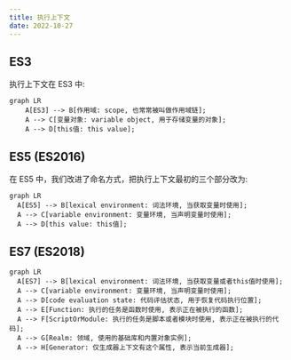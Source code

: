 ```yaml
---
title: 执行上下文
date: 2022-10-27
---
```


## ES3

执行上下文在 ES3 中:

```mermaid
graph LR
    A[ES3] --> B[作用域: scope, 也常常被叫做作用域链];
    A --> C[变量对象: variable object, 用于存储变量的对象];
    A --> D[this值: this value];
```

## ES5 (ES2016)

在 ES5 中，我们改进了命名方式，把执行上下文最初的三个部分改为:

```mermaid
graph LR
  A[ES5] --> B[lexical environment: 词法环境, 当获取变量时使用];
  A --> C[variable environment: 变量环境, 当声明变量时使用];
  A --> D[this value: this值];
```

## ES7 (ES2018)

```mermaid
graph LR
  A[ES7] --> B[lexical environment: 词法环境, 当获取变量或者this值时使用];
  A --> C[variable environment: 变量环境, 当声明变量时使用];
  A --> D[code evaluation state: 代码评估状态, 用于恢复代码执行位置];
  A --> E[Function: 执行的任务是函数时使用, 表示正在被执行的函数];
  A --> F[ScriptOrModule: 执行的任务是脚本或者模块时使用, 表示正在被执行的代码];
  A --> G[Realm: 领域, 使用的基础库和内置对象实例];
  A --> H[Generator: 仅生成器上下文有这个属性, 表示当前生成器];
```
